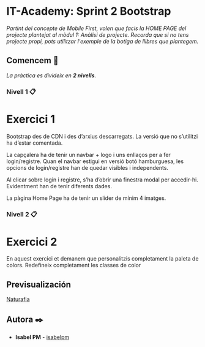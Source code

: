 
# IT-Academy: Sprint 2 Bootstrap

_Partint del concepte de Mobile First, volen que facis la HOME PAGE del projecte plantejat al mòdul 1: Anàlisi de projecte. Recorda que si no tens projecte propi, pots utilitzar l'exemple de la botiga de llibres que plantegem._


## Comencem 🚀

_La pràctica es divideix en **2 nivells**._


### Nivell 1 📋

# Exercici 1

Bootstrap des de CDN i des d’arxius descarregats. La versió que no s’utilitzi ha d’estar comentada.

La capçalera ha de tenir un navbar + logo i uns enllaços per a fer login/registre. Quan el navbar estigui en versió botó hamburguesa, les opcions de login/registre han de quedar visibles i independents.

Al clicar sobre login i registre, s’ha d’obrir una finestra modal per accedir-hi. Evidentment han de tenir diferents dades.

La pàgina Home Page ha de tenir un slider de mínim 4 imatges.


### Nivell 2 📋

# Exercici 2

En aquest exercici et demanem que personalitzis completament la paleta de colors. Redefineix completament les classes de color



## Previsualización
[Naturafia](https://3l72r.csb.app/)


## Autora ✒️

* **Isabel PM** - [isabelpm](https://github.com/isabelpm)


